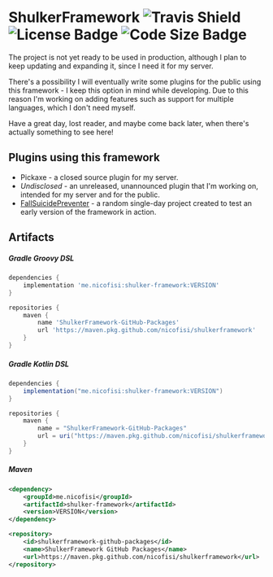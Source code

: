 # ShulkerFramework ![Travis Shield](https://img.shields.io/travis/Nicofisi/ShulkerFramework) ![License Badge](https://img.shields.io/github/license/Nicofisi/ShulkerFramework) ![Code Size Badge](https://img.shields.io/github/languages/code-size/Nicofisi/ShulkerFramework)
The project is not yet ready to be used in production,
although I plan to keep updating and expanding it,
since I need it for my server.

There's a possibility I will eventually
write some plugins for the public using this framework - 
I keep this option in mind while developing. Due to this reason
I'm working on adding features such as support for multiple
languages, which I don't need myself.

Have a great day, lost reader, and maybe come back later,
when there's actually something to see here!

## Plugins using this framework
- Pickaxe - a closed source plugin for my server.
- *Undisclosed* - an unreleased, unannounced plugin that I'm working on,
intended for my server and for the public.
- [FallSuicidePreventer](https://www.spigotmc.org/resources/fallsuicidepreventer.61230/) -
a random single-day project created to test an early
version of the framework in action.

## Artifacts

##### Gradle Groovy DSL

```gradle
dependencies {
    implementation 'me.nicofisi:shulker-framework:VERSION'
}
```

```gradle
repositories {
    maven {
        name 'ShulkerFramework-GitHub-Packages'
        url 'https://maven.pkg.github.com/nicofisi/shulkerframework'
    }
}
```

##### Gradle Kotlin DSL

```gradle
dependencies {
    implementation("me.nicofisi:shulker-framework:VERSION")
}
```

```gradle
repositories {
    maven {
        name = "ShulkerFramework-GitHub-Packages"
        url = uri("https://maven.pkg.github.com/nicofisi/shulkerframework")
    }
}
```

##### Maven

```xml
<dependency>
    <groupId>me.nicofisi</groupId>
    <artifactId>shulker-framework</artifactId>
    <version>VERSION</version>
</dependency>
```

```xml
<repository>
    <id>shulkerframework-github-packages</id>
    <name>ShulkerFramework GitHub Packages</name>
    <url>https://maven.pkg.github.com/nicofisi/shulkerframework</url>
</repository>
```
